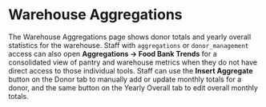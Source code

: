 # Warehouse Aggregations

The Warehouse Aggregations page shows donor totals and yearly overall statistics for the warehouse. Staff with `aggregations` or `donor_management` access can also open **Aggregations → Food Bank Trends** for a consolidated view of pantry and warehouse metrics when they do not have direct access to those individual tools.
Staff can use the **Insert Aggregate** button on the Donor tab to manually add or update monthly totals for a donor, and the same button on the Yearly Overall tab to edit overall monthly totals.

